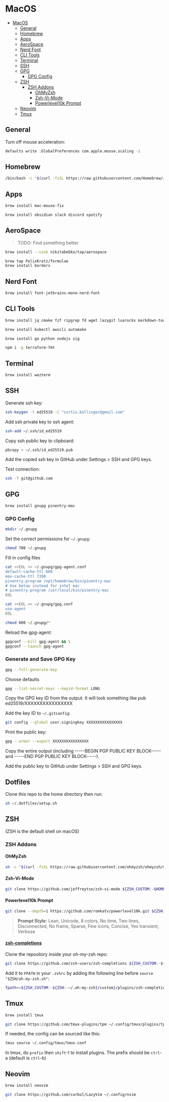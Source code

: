 # MacOS

<!--toc:start-->

- [MacOS](#macos)
  - [General](#general)
  - [Homebrew](#homebrew)
  - [Apps](#apps)
  - [AeroSpace](#aerospace)
  - [Nerd Font](#nerd-font)
  - [CLI Tools](#cli-tools)
  - [Terminal](#terminal)
  - [SSH](#ssh)
  - [GPG](#gpg)
    - [GPG Config](#gpg-config)
  - [ZSH](#zsh)
    - [ZSH Addons](#zsh-addons)
      - [OhMyZsh](#ohmyzsh)
      - [Zsh-Vi-Mode](#zsh-vi-mode)
      - [Powerlevel10k Prompt](#powerlevel10k-prompt)
  - [Neovim](#neovim)
  - [Tmux](#tmux)
  <!--toc:end-->

## General

Turn off mouse acceleration:

```sh
defaults write .GlobalPreferences com.apple.mouse.scaling -1
```

## Homebrew

```sh
/bin/bash -c "$(curl -fsSL https://raw.githubusercontent.com/Homebrew/install/HEAD/install.sh)"
```

## Apps

```sh
brew install mac-mouse-fix
```

```sh
brew install obsidian slack discord spotify
```

## AeroSpace

> TODO: Find something better

```sh
brew install --cask nikitabobko/tap/aerospace
```

```sh
brew tap FelixKratz/formulae
brew install borders
```

## Nerd Font

```sh
brew install font-jetbrains-mono-nerd-font
```

## CLI Tools

```sh
brew install jq cmake fzf ripgrep fd wget lazygit luarocks markdown-toc prettier
```

```sh
brew install kubectl awscli automake
```

```sh
brew install go python nodejs zig
```

```sh
npm i -g terraform-fmt
```

## Terminal

```sh
brew install wezterm
```

## SSH

Generate ssh key:

```sh
ssh-keygen -t ed25519 -C "curtis.bollinger@gmail.com"
```

Add ssh private key to ssh agent:

```sh
ssh-add ~/.ssh/id_ed25519
```

Copy ssh public key to clipboard:

```sh
pbcopy < ~/.ssh/id_ed25519.pub
```

Add the copied ssh key in GitHub under Settings > SSH and GPG keys.

Test connection:

```sh
ssh -T git@github.com
```

## GPG

```sh
brew install gnupg pinentry-mac
```

### GPG Config

```sh
mkdir ~/.gnupg
```

Set the correct permissions for `~/.gnupg`:

```sh
chmod 700 ~/.gnupg
```

Fill in config files

```sh
cat <<EOL >> ~/.gnupg/gpg-agent.conf
default-cache-ttl 600
max-cache-ttl 7200
pinentry-program /opt/homebrew/bin/pinentry-mac
# Use below instead for intel mac
# pinentry-program /usr/local/bin/pinentry-mac 
EOL
```

```sh
cat <<EOL >> ~/.gnupg/gpg.conf
use-agent
EOL
```

```sh
chmod 600 ~/.gnupg/*
```

Reload the gpg-agent:

```sh
gpgconf --kill gpg-agent && \
gpgconf --launch gpg-agent
```

### Generate and Save GPG Key

```sh
gpg --full-generate-key
```

Choose defaults

```sh
gpg --list-secret-keys --keyid-format LONG
```

Copy the GPG key ID from the output. It will look something like pub ed25519/XXXXXXXXXXXXXXXX

Add the key ID to `~/.gitconfig`:

```sh
git config --global user.signingkey XXXXXXXXXXXXXXXX
```

Print the public key:

```sh
gpg --armor --export XXXXXXXXXXXXXXXX
```

Copy the entire output (including -----BEGIN PGP PUBLIC KEY BLOCK----- and -----END PGP PUBLIC KEY BLOCK-----).

Add the public key to GitHub under Settings > SSH and GPG keys.

## Dotfiles

Clone this repo to the home directory then run:

```sh
sh ~/.dotfiles/setup.sh
```

## ZSH

(ZSH is the default shell on macOS)

### ZSH Addons

#### OhMyZsh

```sh
sh -c "$(curl -fsSL https://raw.githubusercontent.com/ohmyzsh/ohmyzsh/master/tools/install.sh)" "" --keep-zshrc
```

#### Zsh-Vi-Mode

```sh
git clone https://github.com/jeffreytse/zsh-vi-mode ${ZSH_CUSTOM:-$HOME/.oh-my-zsh/custom}/plugins/zsh-vi-mode
```

#### Powerlevel10k Prompt

```sh
git clone --depth=1 https://github.com/romkatv/powerlevel10k.git ${ZSH_CUSTOM:-$HOME/.oh-my-zsh/custom}/themes/powerlevel10k
```

> **Prompt Style:** Lean, Unicode, 8 colors, No time, Two lines, Disconnected, No frame, Sparse, Few icons, Concise, Yes transient, Verbose

#### [zsh-completions](https://github.com/zsh-users/zsh-completions)

Clone the repository inside your oh-my-zsh repo:

```sh
git clone https://github.com/zsh-users/zsh-completions ${ZSH_CUSTOM:-${ZSH:-~/.oh-my-zsh}/custom}/plugins/zsh-completions
```

Add it to `FPATH` in your `.zshrc` by adding the following line before `source "$ZSH/oh-my-zsh.sh"`:

```sh
fpath+=${ZSH_CUSTOM:-${ZSH:-~/.oh-my-zsh}/custom}/plugins/zsh-completions/src
```

## Tmux

```sh
brew install tmux
```

```sh
git clone https://github.com/tmux-plugins/tpm ~/.config/tmux/plugins/tpm
```

If needed, the config can be sourced like this:

```sh
tmux source ~/.config/tmux/tmux.conf
```

In tmux, do `prefix` then `shift`-I to install plugins. The prefix should be `ctrl`-a (default is `ctrl`-b)

## Neovim

```sh
brew install neovim
```

```sh
git clone https://github.com/curbol/LazyVim ~/.config/nvim
```
